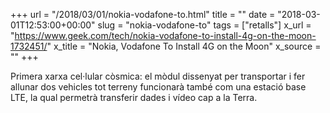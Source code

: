 +++
url = "/2018/03/01/nokia-vodafone-to.html"
title = ""
date = "2018-03-01T12:53:00+00:00"
slug = "nokia-vodafone-to"
tags = ["retalls"]
x_url = "https://www.geek.com/tech/nokia-vodafone-to-install-4g-on-the-moon-1732451/"
x_title = "Nokia, Vodafone To Install 4G on the Moon"
x_source = ""
+++


Primera xarxa cel·lular còsmica: el mòdul dissenyat per transportar i fer allunar dos vehicles tot terreny funcionarà també com una estació base LTE, la qual permetrà transferir dades i vídeo cap a la Terra.

